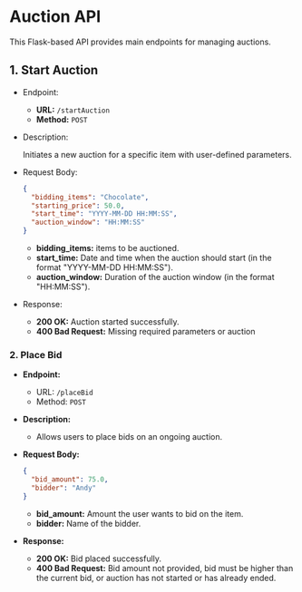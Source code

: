 # Auction API

This Flask-based API provides main endpoints for managing auctions.

## 1. Start Auction

- Endpoint:

  - **URL:** `/startAuction`
  - **Method:** `POST`

- Description:

  Initiates a new auction for a specific item with user-defined parameters.

- Request Body:

  ```json
  {
    "bidding_items": "Chocolate",
    "starting_price": 50.0,
    "start_time": "YYYY-MM-DD HH:MM:SS",
    "auction_window": "HH:MM:SS"
  }
  ```

  - **bidding_items:** items to be auctioned.
  - **start_time:** Date and time when the auction should start (in the format "YYYY-MM-DD HH:MM:SS").
  - **auction_window:** Duration of the auction window (in the format "HH:MM:SS").

- Response:
  - **200 OK:** Auction started successfully.
  - **400 Bad Request:** Missing required parameters or auction

### 2. Place Bid

- **Endpoint:**
  - URL: `/placeBid`
  - Method: `POST`

- **Description:**
  - Allows users to place bids on an ongoing auction.

- **Request Body:**

    ```json
    {
      "bid_amount": 75.0,
      "bidder": "Andy"
    }
    ```

    - **bid_amount:** Amount the user wants to bid on the item.
    - **bidder:** Name of the bidder.

- **Response:**
  - **200 OK:** Bid placed successfully.
  - **400 Bad Request:** Bid amount not provided, bid must be higher than the current bid, or auction has not started or has already ended.
